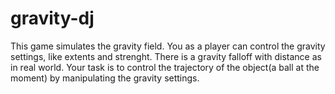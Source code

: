 # gravity-dj
This game simulates the gravity field. You as a player can control the gravity settings, like extents and strenght. There is a gravity falloff with distance as in real world.
Your task is to control the trajectory of the object(a ball at the moment) by manipulating the gravity settings. 
